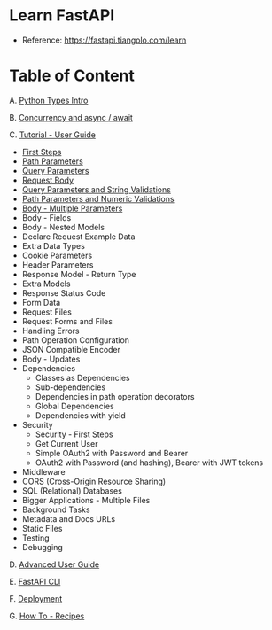 # Learn FastAPI

- Reference: https://fastapi.tiangolo.com/learn

# Table of Content

A. [Python Types Intro](https://fastapi.tiangolo.com/python-types)

B. [Concurrency and async / await](https://fastapi.tiangolo.com/async)

C. [Tutorial - User Guide](https://fastapi.tiangolo.com/tutorial)
  * [First Steps](https://github.com/LeTanThanh/fastapi-first-steps)
  * [Path Parameters](https://github.com/LeTanThanh/fastapi-path-params)
  * [Query Parameters](https://github.com/LeTanThanh/fastapi-query-params)
  * [Request Body](https://github.com/LeTanThanh/fastapi-body)
  * [Query Parameters and String Validations](https://github.com/LeTanThanh/fastapi-query-params-str-validations)
  * [Path Parameters and Numeric Validations](https://github.com/LeTanThanh/fastapi-path-params-numeric-validations)
  * [Body - Multiple Parameters](https://github.com/LeTanThanh/fastapi-body-multiple-params)
  * Body - Fields
  * Body - Nested Models
  * Declare Request Example Data
  * Extra Data Types
  * Cookie Parameters
  * Header Parameters
  * Response Model - Return Type
  * Extra Models
  * Response Status Code
  * Form Data
  * Request Files
  * Request Forms and Files
  * Handling Errors
  * Path Operation Configuration
  * JSON Compatible Encoder
  * Body - Updates
  * Dependencies
    * Classes as Dependencies
    * Sub-dependencies
    * Dependencies in path operation decorators
    * Global Dependencies
    * Dependencies with yield
  * Security
    * Security - First Steps
    * Get Current User
    * Simple OAuth2 with Password and Bearer
    * OAuth2 with Password (and hashing), Bearer with JWT tokens
  * Middleware
  * CORS (Cross-Origin Resource Sharing)
  * SQL (Relational) Databases
  * Bigger Applications - Multiple Files
  * Background Tasks
  * Metadata and Docs URLs
  * Static Files
  * Testing
  * Debugging

D. [Advanced User Guide](https://fastapi.tiangolo.com/advanced)

E. [FastAPI CLI](https://fastapi.tiangolo.com/fastapi-cli)

F. [Deployment](https://fastapi.tiangolo.com/deployment)

G. [How To - Recipes](https://fastapi.tiangolo.com/how-to)
